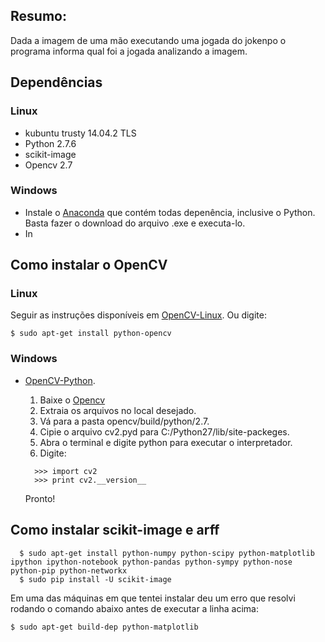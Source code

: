 
## Resumo:
Dada a imagem de uma mão executando uma jogada do jokenpo o programa informa qual foi a jogada analizando a imagem. 

## Dependências

### Linux
- kubuntu trusty 14.04.2 TLS
- Python 2.7.6 
- scikit-image
- Opencv 2.7

### Windows

- Instale o [Anaconda](http://continuum.io/downloads) que contém todas depenência, inclusive o Python. Basta fazer o download do arquivo .exe e executa-lo.
- In

## Como instalar o OpenCV

### Linux
  Seguir as instruções disponíveis em [OpenCV-Linux](http://docs.opencv.org/doc/tutorials/introduction/linux_install/linux_install.html#linux-installation). Ou digite:
  ```
  $ sudo apt-get install python-opencv
  ```

### Windows
 - [OpenCV-Python](https://opencv-python-tutroals.readthedocs.org/en/latest/py_tutorials/py_setup/py_setup_in_windows/py_setup_in_windows.html#install-opencv-python-in-windows).
	1. Baixe o [Opencv](https://opencv-python-tutroals.readthedocs.org/en/latest/py_tutorials/py_setup/py_setup_in_windows/py_setup_in_windows.html#install-opencv-python-in-windows)
	2. Extraia os arquivos no local desejado.
	3. Vá para a pasta opencv/build/python/2.7.
	4. Cipie o arquivo cv2.pyd para C:/Python27/lib/site-packeges.
	5. Abra o terminal e digite python para executar o interpretador.
	6. Digite:
    	
      ```
        >>> import cv2
        >>> print cv2.__version__
      ```
    Pronto!




## Como instalar scikit-image e arff
```
  $ sudo apt-get install python-numpy python-scipy python-matplotlib ipython ipython-notebook python-pandas python-sympy python-nose python-pip python-networkx 
  $ sudo pip install -U scikit-image
```

  Em uma das máquinas em que tentei instalar deu um erro que resolvi rodando o comando abaixo antes de executar a linha acima:
  ```
  $ sudo apt-get build-dep python-matplotlib
  ```
